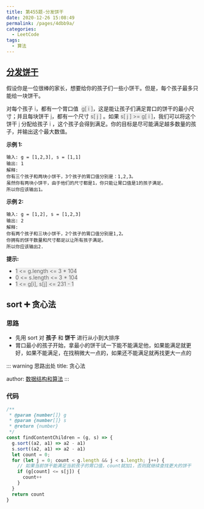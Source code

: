 ```yaml
---
title: 第455题-分发饼干
date: 2020-12-26 15:08:49
permalink: /pages/4dbb9a/
categories:
  - LeetCode
tags:
  - 算法
---
```


## [分发饼干](https://leetcode-cn.com/problems/assign-cookies/)

假设你是一位很棒的家长，想要给你的孩子们一些小饼干。但是，每个孩子最多只能给一块饼干。

对每个孩子 <font style="background: #eee; color: #666;">i</font>，都有一个胃口值  <font style="background: #eee; color: #666;">g[ i ]</font>，这是能让孩子们满足胃口的饼干的最小尺寸；并且每块饼干 <font style="background: #eee; color: #666;">j</font>，都有一个尺寸 <font style="background: #eee; color: #666;">s[ j ]</font> 。如果 <font style="background: #eee; color: #666;">s[ j ] >= g[ i ]</font>，我们可以将这个饼干 <font style="background: #eee; color: #666;">j</font> 分配给孩子 <font style="background: #eee; color: #666;">i</font> ，这个孩子会得到满足。你的目标是尽可能满足越多数量的孩子，并输出这个最大数值。

**示例 1:**

```
输入: g = [1,2,3], s = [1,1]
输出: 1
解释:
你有三个孩子和两块小饼干，3个孩子的胃口值分别是：1,2,3。
虽然你有两块小饼干，由于他们的尺寸都是1，你只能让胃口值是1的孩子满足。
所以你应该输出1。
```

<!-- more -->

**示例 2:**

```
输入: g = [1,2], s = [1,2,3]
输出: 2
解释:
你有两个孩子和三块小饼干，2个孩子的胃口值分别是1,2。
你拥有的饼干数量和尺寸都足以让所有孩子满足。
所以你应该输出2.
```

**提示:**

- <font style="background: #eee; color: #666;">1 <= g.length <= 3 \* 104</font>
- <font style="background: #eee; color: #666;">0 <= s.length <= 3 \* 104</font>
- <font style="background: #eee; color: #666;">1 <= g[i], s[j] <= 231 - 1</font>

## sort ➕ 贪心法

### 思路

- 先用 sort 对 **孩子** 和 **饼干** 进行从小到大排序
- 胃口最小的孩子开始，拿最小的饼干试一下能不能满足他，如果能满足就更好，如果不能满足，在找稍微大一点的，如果还不能满足就再找更大一点的

::: warning 思路出处
title: 贪心法

author: [数据结构和算法](https://leetcode-cn.com/problems/assign-cookies/solution/tan-xin-suan-fa-ying-gai-jiao-pian-xin-s-iw8m/)
:::

### 代码

```JavaScript
/**
 * @param {number[]} g
 * @param {number[]} s
 * @return {number}
 */
const findContentChildren = (g, s) => {
  g.sort((a2, a1) => a2 - a1)
  s.sort((a2, a1) => a2 - a1)
  let count = 0;
  for (let j = 0; count < g.length && j < s.length; j++) {
    // 如果当前饼干能满足当前孩子的胃口值，count就加1，否则就继续查找更大的饼干
    if (g[count] <= s[j]) {
      count++
    }
  }
  return count
}
```
